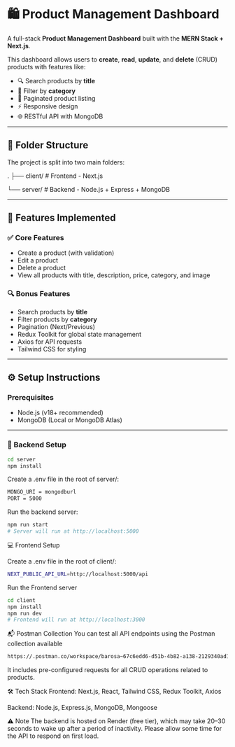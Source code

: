 
# 🛍️ Product Management Dashboard

A full-stack **Product Management Dashboard** built with the **MERN Stack + Next.js**.

This dashboard allows users to **create**, **read**, **update**, and **delete** (CRUD) products with features like:

- 🔍 Search products by **title**
- 🧠 Filter by **category**
- 📄 Paginated product listing
- ⚡ Responsive design
- 🌐 RESTful API with MongoDB

---

## 📁 Folder Structure

The project is split into two main folders:

.
├── client/ # Frontend - Next.js 

└── server/ # Backend - Node.js + Express + MongoDB



---

## 🚀 Features Implemented

### ✅ Core Features
- Create a product (with validation)
- Edit a product
- Delete a product
- View all products with title, description, price, category, and image

### 🔍 Bonus Features
- Search products by **title**
- Filter products by **category**
- Pagination (Next/Previous)
- Redux Toolkit for global state management
- Axios for API requests
- Tailwind CSS for styling

---

## ⚙️ Setup Instructions

### Prerequisites
- Node.js (v18+ recommended)
- MongoDB (Local or MongoDB Atlas)

---

### 🔧 Backend Setup

```bash
cd server
npm install

```
Create a .env file in the root of server/:
```bash
MONGO_URI = mongodburl
PORT = 5000
```

Run the backend server:
```bash
npm run start
# Server will run at http://localhost:5000
```

💻 Frontend Setup

Create a .env file in the root of client/:
```bash
NEXT_PUBLIC_API_URL=http://localhost:5000/api
```


Run the Frontend server
```bash
cd client
npm install
npm run dev
# Frontend will run at http://localhost:3000
```

📬 Postman Collection
You can test all API endpoints using the Postman collection available 
```bash
https://.postman.co/workspace/barosa~67c6edd6-d51b-4b82-a138-2129340ad1d3/collection/33812661-194f3ac9-1fad-453c-81fa-e006b84118d3?action=share&creator=33812661&active-environment=33812661-b362c96a-24fd-476f-a3a8-52244eb90916
```
It includes pre-configured requests for all CRUD operations related to products.




🛠️ Tech Stack
Frontend: Next.js, React, Tailwind CSS, Redux Toolkit, Axios

Backend: Node.js, Express.js, MongoDB, Mongoose



⚠️ Note
The backend is hosted on Render (free tier), which may take 20–30 seconds to wake up after a period of inactivity. Please allow some time for the API to respond on first load.
